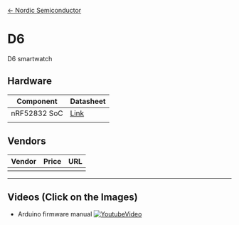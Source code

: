 [<- Nordic Semiconductor](.)

# D6
D6 smartwatch

## Hardware

| Component | Datasheet |
|-|-|
| nRF52832 SoC | [Link](https://infocenter.nordicsemi.com/pdf/nRF52832_PS_v1.0.pdf)|
|  |  |  |

## Vendors

| Vendor | Price | URL |
|-|-:|-|
|  |  |  |


___
## Videos (Click on the Images)

- Arduino firmware manual 
[![YoutubeVideo](https://img.youtube.com/vi/3gjmEdEDJ5A/0.jpg)](https://www.youtube.com/watch?v=3gjmEdEDJ5A)
